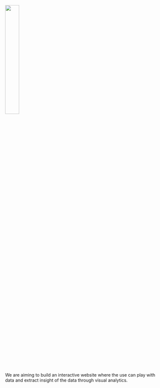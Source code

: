 <img src="https://github.com/xperthut/HYPPO-X/blob/master/images/logo_hypen.png" width="30%" style="margin:0" />

We are aiming to build an interactive website where the use can play with data and extract insight of the data through visual analytics.
